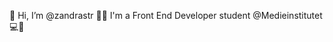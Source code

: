 👋 Hi, I’m @zandrastr 👩‍🎓
I'm a Front End Developer student @Medieinstitutet 💻🔮

<!---
zandrastr/zandrastr is a ✨ special ✨ repository because its `README.md` (this file) appears on your GitHub profile.
You can click the Preview link to take a look at your changes.
--->
